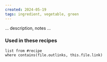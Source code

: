 ```yaml
---
created: 2024-05-19
tags: ingredient, vegetable, green
---
```



… description, notes …

### Used in these recipes

```dataview
list from #recipe
where contains(file.outlinks, this.file.link)
```